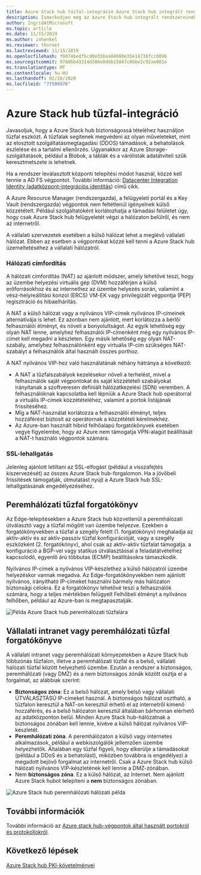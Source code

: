 ```yaml
---
title: Azure Stack hub tűzfal-integráció Azure Stack hub integrált rendszerekhez
description: Ismerkedjen meg az Azure Stack hub integrált rendszereinek Azure Stack hub tűzfal-integrációval.
author: IngridAtMicrosoft
ms.topic: article
ms.date: 11/15/2019
ms.author: inhenkel
ms.reviewer: thoroet
ms.lastreviewed: 11/15/2019
ms.openlocfilehash: f0074bedfbcd0e55bea84080e33e14738fccb896
ms.sourcegitcommit: 97806b43314d306e0ddb15847c86be2c92ae001e
ms.translationtype: MT
ms.contentlocale: hu-HU
ms.lasthandoff: 02/20/2020
ms.locfileid: "77509976"
---
```

# <a name="azure-stack-hub-firewall-integration"></a>Azure Stack hub tűzfal-integráció
Javasoljuk, hogy a Azure Stack hub biztonságossá tételéhez használjon tűzfal eszközt. A tűzfalak segítenek megvédeni az olyan műveleteket, mint az elosztott szolgáltatásmegtagadási (DDOS) támadások, a behatolások észlelése és a tartalmi ellenőrzés. Ugyanakkor az Azure Storage-szolgáltatások, például a Blobok, a táblák és a várólisták adatátviteli szűk keresztmetszete is lehetnek.

 Ha a rendszer leválasztott központi telepítési módot használ, közzé kell tennie a AD FS végpontot. További információ: [Datacenter Integration Identity (adatközpont-integrációs identitás](azure-stack-integrate-identity.md)) című cikk.

A Azure Resource Manager (rendszergazda), a felügyeleti portál és a Key Vault (rendszergazda) végpontok nem feltétlenül igényelnek külső közzétételt. Például szolgáltatóként korlátozhatja a támadási felületet úgy, hogy csak Azure Stack hub felügyeletét végzi a hálózaton belülről, és nem az internetről.

A vállalati szervezetek esetében a külső hálózat lehet a meglévő vállalati hálózat. Ebben az esetben a végpontokat közzé kell tenni a Azure Stack hub üzemeltetéséhez a vállalati hálózatról.

### <a name="network-address-translation"></a>Hálózati címfordítás
A hálózati címfordítás (NAT) az ajánlott módszer, amely lehetővé teszi, hogy az üzembe helyezési virtuális gép (DVM) hozzáférjen a külső erőforrásokhoz és az internethez az üzembe helyezés során, valamint a vész-helyreállítási konzol (ERCS) VM-EK vagy privilegizált végpontja (PEP) regisztráció és hibaelhárítás.

A NAT a külső hálózat vagy a nyilvános VIP-címek nyilvános IP-címeinek alternatívája is lehet. Ez azonban nem ajánlott, mert korlátozza a bérlői felhasználói élményt, és növeli a bonyolultságot. Az egyik lehetőség egy olyan NAT lenne, amelyhez felhasználói IP-címenként még egy nyilvános IP-címet kell megadni a készleten. Egy másik lehetőség egy olyan NAT-szabály, amelyhez felhasználónként egy virtuális IP-cím szükséges NAT-szabályt a felhasználók által használt összes porthoz.

A NAT nyilvános VIP-hez való használatának néhány hátránya a következő:
- A NAT a tűzfalszabályok kezelésekor növeli a terhelést, mivel a felhasználók saját végpontokat és saját közzétételi szabályokat irányítanak a szoftveresen definiált hálózatkezelési (SDN) veremben. A felhasználóknak kapcsolatba kell lépniük a Azure Stack hub operátorral a virtuális IP-címek közzétételéhez, valamint a portok listájának frissítéséhez.
- Míg a NAT-használat korlátozza a felhasználói élményt, teljes hozzáférést biztosít az operátornak a közzétételi kérelmekhez.
- Az Azure-ban használt hibrid felhőalapú forgatókönyvek esetében vegye figyelembe, hogy az Azure nem támogatja VPN-alagút beállítását a NAT-t használó végpontok számára.

### <a name="ssl-interception"></a>SSL-lehallgatás
Jelenleg ajánlott letiltani az SSL-elfogást (például a visszafejtés kiszervezését) az összes Azure Stack hub-forgalomon. Ha a jövőbeli frissítések támogatják, útmutatást nyújt a Azure Stack hub SSL-lehallgatásának engedélyezéséhez.

## <a name="edge-firewall-scenario"></a>Peremhálózati tűzfal forgatókönyv
Az Edge-telepítésekben a Azure Stack hub közvetlenül a peremhálózati útválasztó vagy a tűzfal mögött van üzembe helyezve. Ezekben a forgatókönyvekben a tűzfal a szegély felett (1. forgatókönyv) meghaladja az aktív-aktív és az aktív-passzív tűzfal konfigurációját, vagy a szegély eszközként (2. forgatókönyv), ahol csak az aktív-aktív tűzfalat támogatja. a konfiguráció a BGP-vel vagy statikus útválasztással a feladatátvételhez kapcsolódó, egyenlő árú többutas (ECMP) beállításokra támaszkodik.

Nyilvános IP-címek a nyilvános VIP-készlethez a külső hálózatról üzembe helyezéskor vannak megadva. Az Edge-forgatókönyvekben nem ajánlott nyilvános, irányítható IP-címeket használni bármely más hálózaton biztonsági célokra. Ez a forgatókönyv lehetővé teszi a felhasználók számára, hogy a teljes mértékben felügyelt Felhőbeli élményt a nyilvános felhőben, például az Azure-ban is megtapasztalják.  

![Példa Azure Stack hub peremhálózati tűzfalára](./media/azure-stack-firewall/firewallScenarios.png)

## <a name="enterprise-intranet-or-perimeter-network-firewall-scenario"></a>Vállalati intranet vagy peremhálózati tűzfal forgatókönyve
A vállalati intranet vagy peremhálózati környezetekben a Azure Stack hub többzónás tűzfalon, illetve a peremhálózati tűzfal és a belső, vállalati hálózati tűzfal között helyezhető üzembe. Ezután a rendszer a biztonságos, peremhálózati (vagy DMZ) és a nem biztonságos zónák között osztja el a forgalmat, az alábbiak szerint:

- **Biztonságos zóna**: Ez a belső hálózat, amely belső vagy vállalati ÚTVÁLASZTÁSÚ IP-címeket használ. A biztonságos hálózat osztható, a tűzfalon keresztül a NAT-on keresztül érhető el az internetről kimenő hozzáférés, és a belső hálózaton keresztül általában bárhonnan elérhető az adatközponton belül. Minden Azure Stack hub-hálózatnak a biztonságos zónában kell lennie, kivéve a külső hálózat nyilvános VIP-készletét.
- **Peremhálózati zóna**. A peremhálózaton a külső vagy internetes alkalmazások, például a webkiszolgálók jellemzően üzembe helyezhetők. Általában egy tűzfal figyeli, hogy elkerülje a támadásokat (például a DDoS és a behatolást), miközben továbbra is engedélyezi a megadott bejövő forgalmat az internetről. Csak a Azure Stack hub külső hálózati nyilvános VIP-készletének kell lennie a DMZ-zónában.
- Nem **biztonságos zóna**. Ez a külső hálózat, az Internet. Nem ajánlott Azure Stack hubot telepíteni a **nem** biztonságos zónában.

![Azure Stack hub peremhálózati hálózati példa](./media/azure-stack-firewall/perimeter-network-scenario.png)

## <a name="learn-more"></a>További információk
További információ az [Azure stack hub-végpontok által használt portokról és protokollokról](azure-stack-integrate-endpoints.md).

## <a name="next-steps"></a>Következő lépések
[Azure Stack hub PKI-követelményei](azure-stack-pki-certs.md)

